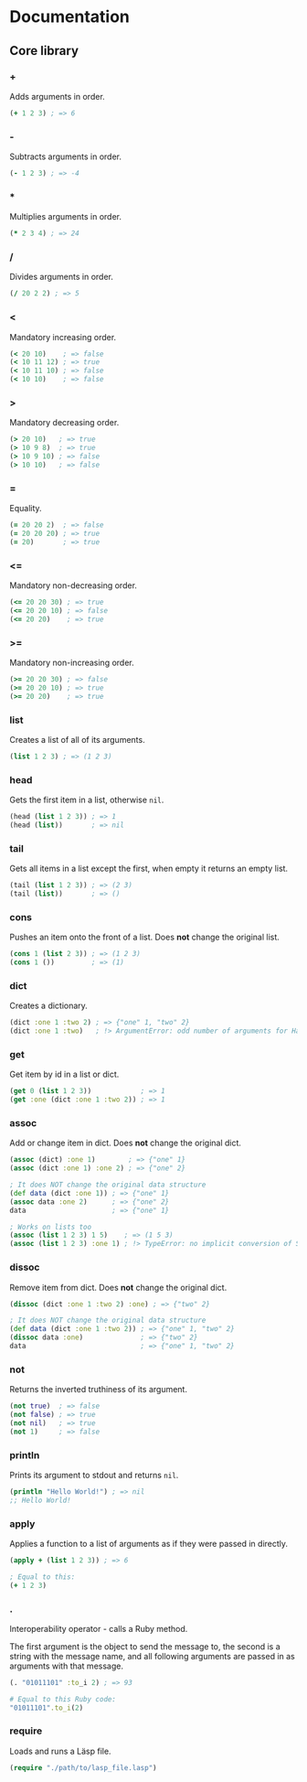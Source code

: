# Documentation

## Core library

### +

Adds arguments in order.

```clojure
(+ 1 2 3) ; => 6
```

### -

Subtracts arguments in order.

```clojure
(- 1 2 3) ; => -4
```

### *

Multiplies arguments in order.

```clojure
(* 2 3 4) ; => 24
```

### /

Divides arguments in order.

```clojure
(/ 20 2 2) ; => 5
```

### <

Mandatory increasing order.

```clojure
(< 20 10)    ; => false
(< 10 11 12) ; => true
(< 10 11 10) ; => false
(< 10 10)    ; => false
```

### >

Mandatory decreasing order.

```clojure
(> 20 10)   ; => true
(> 10 9 8)  ; => true
(> 10 9 10) ; => false
(> 10 10)   ; => false
```

### =

Equality.

```clojure
(= 20 20 2)  ; => false
(= 20 20 20) ; => true
(= 20)       ; => true
```

### <=

Mandatory non-decreasing order.

```clojure
(<= 20 20 30) ; => true
(<= 20 20 10) ; => false
(<= 20 20)    ; => true
```

### >=

Mandatory non-increasing order.

```clojure
(>= 20 20 30) ; => false
(>= 20 20 10) ; => true
(>= 20 20)    ; => true
```

### list

Creates a list of all of its arguments.

```clojure
(list 1 2 3) ; => (1 2 3)
```

### head

Gets the first item in a list, otherwise `nil`.

```clojure
(head (list 1 2 3)) ; => 1
(head (list))       ; => nil
```

### tail

Gets all items in a list except the first, when empty it returns an empty list.

```clojure
(tail (list 1 2 3)) ; => (2 3)
(tail (list))       ; => ()
```

### cons

Pushes an item onto the front of a list. Does **not** change the original list.

```clojure
(cons 1 (list 2 3)) ; => (1 2 3)
(cons 1 ())         ; => (1)
```

### dict

Creates a dictionary.

```clojure
(dict :one 1 :two 2) ; => {"one" 1, "two" 2}
(dict :one 1 :two)   ; !> ArgumentError: odd number of arguments for Hash
```

### get

Get item by id in a list or dict.

```clojure
(get 0 (list 1 2 3))            ; => 1
(get :one (dict :one 1 :two 2)) ; => 1
```

### assoc

Add or change item in dict. Does **not** change the original dict.

```clojure
(assoc (dict) :one 1)        ; => {"one" 1}
(assoc (dict :one 1) :one 2) ; => {"one" 2}

; It does NOT change the original data structure
(def data (dict :one 1)) ; => {"one" 1}
(assoc data :one 2)      ; => {"one" 2}
data                     ; => {"one" 1}

; Works on lists too
(assoc (list 1 2 3) 1 5)    ; => (1 5 3)
(assoc (list 1 2 3) :one 1) ; !> TypeError: no implicit conversion of String into Integer
```

### dissoc

Remove item from dict. Does **not** change the original dict.

```clojure
(dissoc (dict :one 1 :two 2) :one) ; => {"two" 2}

; It does NOT change the original data structure
(def data (dict :one 1 :two 2)) ; => {"one" 1, "two" 2}
(dissoc data :one)              ; => {"two" 2}
data                            ; => {"one" 1, "two" 2}
```

### not

Returns the inverted truthiness of its argument.

```clojure
(not true)  ; => false
(not false) ; => true
(not nil)   ; => true
(not 1)     ; => false
```

### println

Prints its argument to stdout and returns `nil`.

```clojure
(println "Hello World!") ; => nil
;; Hello World!
```

### apply

Applies a function to a list of arguments as if they were passed in directly.

```clojure
(apply + (list 1 2 3)) ; => 6

; Equal to this:
(+ 1 2 3)
```

### .

Interoperability operator - calls a Ruby method.

The first argument is the object to send the message to, the second is a string
with the message name, and all following arguments are passed in as arguments with
that message.

```clojure
(. "01011101" :to_i 2) ; => 93
```

```ruby
# Equal to this Ruby code:
"01011101".to_i(2)
```

### require

Loads and runs a Läsp file.

```clojure
(require "./path/to/lasp_file.lasp")
```

